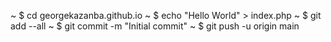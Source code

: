 ~ $ cd georgekazanba.github.io
~ $ echo "Hello World" > index.php
~ $ git add --all
~ $ git commit -m "Initial commit"
~ $ git push -u origin main
